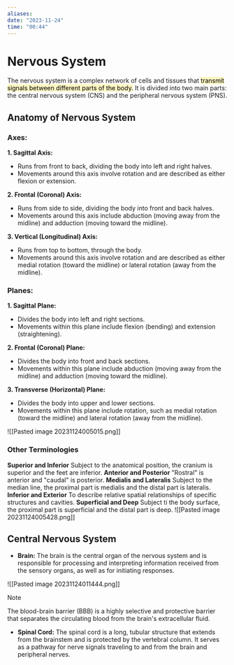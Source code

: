 ```yaml
---
aliases: 
date: "2023-11-24"
time: "00:44"
---
```

# Nervous System

The nervous system is a complex network of cells and tissues that <mark style="background: #FFF3A3A6;">transmit signals between different parts of the body.</mark> It is divided into two main parts: the central nervous system (CNS) and the peripheral nervous system (PNS).

## Anatomy of Nervous System

### Axes:
**1. Sagittal Axis:**

- Runs from front to back, dividing the body into left and right halves.
- Movements around this axis involve rotation and are described as either flexion or extension.

**2. Frontal (Coronal) Axis:**

- Runs from side to side, dividing the body into front and back halves.
- Movements around this axis include abduction (moving away from the midline) and adduction (moving toward the midline).

**3. Vertical (Longitudinal) Axis:**

- Runs from top to bottom, through the body.
- Movements around this axis involve rotation and are described as either medial rotation (toward the midline) or lateral rotation (away from the midline).


### Planes:

**1. Sagittal Plane:**

- Divides the body into left and right sections.
- Movements within this plane include flexion (bending) and extension (straightening).

**2. Frontal (Coronal) Plane:**

- Divides the body into front and back sections.
- Movements within this plane include abduction (moving away from the midline) and adduction (moving toward the midline).

**3. Transverse (Horizontal) Plane:**

- Divides the body into upper and lower sections.
- Movements within this plane include rotation, such as medial rotation (toward the midline) and lateral rotation (away from the midline).


![[Pasted image 20231124005015.png]]
### Other Terminologies
**Superior and Inferior**
Subject to the anatomical position, the cranium is superior and the feet are inferior.
**Anterior and Posterior**
"Rostral" is anterior and "caudal" is posterior.
**Medialis and Lateralis**
Subject to the median line, the proximal part is medialis and the distal part is lateralis.
**Inferior and Exterior**
To describe relative spatial relationships of specific structures and cavities.
**Superficial and Deep**
Subject ti the body surface, the proximal part is superficial and the distal part is deep.
![[Pasted image 20231124005428.png]]

## Central Nervous System

- **Brain:** The brain is the central organ of the nervous system and is responsible for processing and interpreting information received from the sensory organs, as well as for initiating responses.

![[Pasted image 20231124011444.png]]
> [!note]
> The blood-brain barrier (BBB) is a highly selective and protective barrier that separates the circulating blood from the brain's extracellular fluid.

- **Spinal Cord:** The spinal cord is a long, tubular structure that extends from the brainstem and is protected by the vertebral column. It serves as a pathway for nerve signals traveling to and from the brain and peripheral nerves.